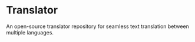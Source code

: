 # Translator
An open-source translator repository for seamless text translation between multiple languages.
